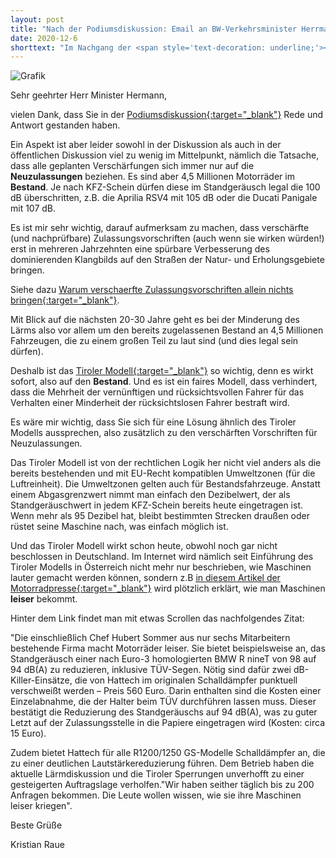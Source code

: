 ```yaml
---
layout: post
title: "Nach der Podiumsdiskussion: Email an BW-Verkehrsminister Herrmann"
date: 2020-12-6
shorttext: "Im Nachgang der <span style='text-decoration: underline;'><a href='https://vm.baden-wuerttemberg.de/index.php?id=18123'>Podiumsdiskussion</a></span> am 26.11.2020 zum Thema Motorradlärm mit Verkehrsminister Winfried Hermann sowie dem Lärmschutzbeauftragten des Landes, Thomas Marwein sowie weiteren Akteuren, habe ich das folgende E-Mail an den Verkehrsminister gesendet, das bislang leider noch unbeantwortet blieb."
---
```


<img src="https://vm.baden-wuerttemberg.de/fileadmin/_processed_/6/b/csm_190517_ANHANG_Pressemitteilung_Landesregierung_f%C3%B6rdert_Motorradl%C3%A4rm-Displays_bb2141332c.jpg" alt="Grafik" title="" />

Sehr geehrter Herr Minister Hermann,

vielen Dank, dass Sie in der <span style="text-decoration: underline;">[Podiumsdiskussion](https://vm.baden-wuerttemberg.de/index.php?id=18123){:target="_blank"}</span> Rede und Antwort gestanden haben.

Ein Aspekt ist aber leider sowohl in der Diskussion als auch in der öffentlichen Diskussion viel zu wenig im Mittelpunkt, nämlich die Tatsache, dass alle geplanten Verschärfungen sich immer nur auf die <b>Neuzulassungen</b> beziehen. Es sind aber 4,5 Millionen Motorräder im <b>Bestand</b>. Je nach KFZ-Schein dürfen diese im Standgeräusch legal die 100 dB überschritten, z.B. die Aprilia RSV4 mit 105 dB oder die Ducati Panigale mit 107 dB.

Es ist mir sehr wichtig, darauf aufmerksam zu machen, dass verschärfte (und nachprüfbare) Zulassungsvorschriften (auch wenn sie wirken würden!) erst in mehreren Jahrzehnten eine spürbare Verbesserung des dominierenden Klangbilds auf den Straßen der Natur- und Erholungsgebiete bringen.

Siehe dazu <span style="text-decoration: underline;">[Warum verschaerfte Zulassungsvorschriften allein nichts bringen](https://www.rettet-die-stille.de/2020/09/14/warum-verschaerfte-zulassungsvorschriften-allein-nichts-bringen.html){:target="_blank"}</span>.

Mit Blick auf die nächsten 20-30 Jahre geht es bei der Minderung des Lärms also vor allem um den bereits zugelassenen Bestand an 4,5 Millionen Fahrzeugen, die zu einem großen Teil zu laut sind (und dies legal sein dürfen).

Deshalb ist das <span style="text-decoration: underline;">[Tiroler Modell](https://www.rettet-die-stille.de/2020/08/03/was-gegen-motorradlaerm-helfen-wuerde-und-was-nicht.html#tiroler_modell){:target="_blank"}</span> so wichtig, denn es wirkt sofort, also auf den <b>Bestand</b>. Und es ist ein faires Modell, dass verhindert, dass die Mehrheit der vernünftigen und rücksichtsvollen Fahrer für das Verhalten einer Minderheit der rücksichtslosen Fahrer bestraft wird. 

Es wäre mir wichtig, dass Sie sich für eine Lösung ähnlich des Tiroler Modells aussprechen, also zusätzlich zu den verschärften Vorschriften für Neuzulassungen. 

Das Tiroler Modell ist von der rechtlichen Logik her nicht viel anders als die bereits bestehenden und mit EU-Recht kompatiblen Umweltzonen (für die Luftreinheit). Die Umweltzonen gelten auch für Bestandsfahrzeuge. Anstatt einem Abgasgrenzwert nimmt man einfach den Dezibelwert, der als Standgeräuschwert in jedem KFZ-Schein bereits heute eingetragen ist. Wenn mehr als 95 Dezibel hat, bleibt bestimmten Strecken draußen oder rüstet seine Maschine nach, was einfach möglich ist.

Und das Tiroler Modell wirkt schon heute, obwohl noch gar nicht beschlossen in Deutschland. Im Internet wird nämlich seit Einführung des Tiroler Modells in Österreich nicht mehr nur beschrieben, wie Maschinen lauter gemacht werden können, sondern z.B <span style="text-decoration: underline;">[in diesem Artikel der Motorradpresse](https://www.motorradonline.de/ratgeber/laermfahrverbot-oesterreich-tirol-betroffene-modelle/ ){:target="_blank"}</span> wird plötzlich erklärt, wie man Maschinen <b>leiser</b> bekommt.

Hinter dem Link findet man mit etwas Scrollen das nachfolgendes Zitat:

"Die einschließlich Chef Hubert Sommer aus nur sechs Mitarbeitern bestehende Firma macht Motorräder leiser. Sie bietet beispielsweise an, das Standgeräusch einer nach Euro-3 homologierten BMW R nineT von 98 auf 94 dB(A) zu reduzieren, inklusive TÜV-Segen. Nötig sind dafür zwei dB-Killer-Einsätze, die von Hattech im originalen Schalldämpfer punktuell verschweißt werden – Preis 560 Euro. Darin enthalten sind die Kosten einer Einzelabnahme, die der Halter beim TÜV durchführen lassen muss. Dieser bestätigt die Reduzierung des Standgeräuschs auf 94 dB(A), was zu guter Letzt auf der Zulassungsstelle in die Papiere eingetragen wird (Kosten: circa 15 Euro). 

Zudem bietet Hattech für alle R1200/1250 GS-Modelle Schalldämpfer an, die zu einer deutlichen Lautstärkereduzierung führen. Dem Betrieb haben die aktuelle Lärmdiskussion und die Tiroler Sperrungen unverhofft zu einer gesteigerten Auftragslage verholfen."Wir haben seither täglich bis zu 200 Anfragen bekommen. Die Leute wollen wissen, wie sie ihre Maschinen leiser kriegen".

Beste Grüße

Kristian Raue



 





